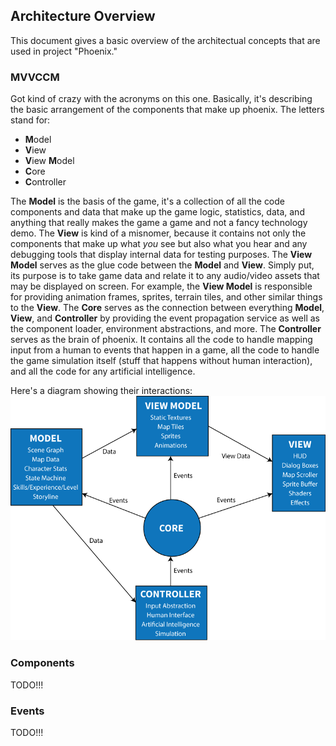 ## Architecture Overview
This document gives a basic overview of the architectual concepts that are used in project "Phoenix."

### MVVCCM
Got kind of crazy with the acronyms on this one. Basically, it's describing the basic arrangement of the components that make up phoenix. The letters stand for:

- **M**odel
- **V**iew
- **V**iew **M**odel
- **C**ore
- **C**ontroller

The **Model** is the basis of the game, it's a collection of all the code components and data that make up the game logic, statistics, data, and anything that really makes the game a game and not a fancy technology demo. The **View** is kind of a misnomer, because it contains not only the components that make up what _you_ see but also what you hear and any debugging tools that display internal data for testing purposes. The **View Model** serves as the glue code between the **Model** and **View**. Simply put, its purpose is to take game data and relate it to any audio/video assets that may be displayed on screen. For example, the **View Model** is responsible for providing animation frames, sprites, terrain tiles, and other similar things to the **View**.  The **Core** serves as the connection between everything **Model**, **View**, and **Controller** by providing the event propagation service as well as the component loader, environment abstractions, and more. The **Controller** serves as the brain of phoenix. It contains all the code to handle mapping input from a human to events that happen in a game, all the code to handle the game simulation itself (stuff that happens without human interaction), and all the code for any artificial intelligence.

Here's a diagram showing their interactions:
![MVVCCM Diagram](diagrams/mvvccm-architecture.gif)

### Components
TODO!!!

### Events
TODO!!!